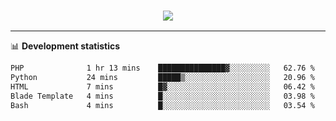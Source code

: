 <h3 align="center">
  <a href="https://github.com/hwalker928">
      <img src="https://github-profile-trophy.vercel.app/?username=hwalker928&no-bg=true&no-frame=true">
  </a>
</h3>


<hr>

📊 **Development statistics**

<!--START_SECTION:waka-->

```txt
PHP              1 hr 13 mins    ███████████████▓░░░░░░░░░   62.76 %
Python           24 mins         █████▒░░░░░░░░░░░░░░░░░░░   20.96 %
HTML             7 mins          █▓░░░░░░░░░░░░░░░░░░░░░░░   06.42 %
Blade Template   4 mins          █░░░░░░░░░░░░░░░░░░░░░░░░   03.98 %
Bash             4 mins          █░░░░░░░░░░░░░░░░░░░░░░░░   03.54 %
```

<!--END_SECTION:waka-->
